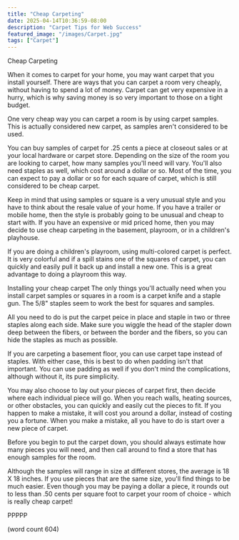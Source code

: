 ```yaml
---
title: "Cheap Carpeting"
date: 2025-04-14T10:36:59-08:00
description: "Carpet Tips for Web Success"
featured_image: "/images/Carpet.jpg"
tags: ["Carpet"]
---
```


Cheap Carpeting

When it comes to carpet for your home, you may want
carpet that you install yourself.  There are ways
that you can carpet a room very cheaply, without 
having to spend a lot of money.  Carpet can get very
expensive in a hurry, which is why saving money is
so very important to those on a tight budget.

One very cheap way you can carpet a room is by using
carpet samples.  This is actually considered new
carpet, as samples aren't considered to be used.

You can buy samples of carpet for .25 cents a piece
at closeout sales or at your local hardware or carpet
store.  Depending on the size of the room you are 
looking to carpet, how many samples you'll need 
will vary.  You'll also need staples as well, which
cost around a dollar or so.  Most of the time,
you can expect to pay a dollar or so for each square
of carpet, which is still considered to be cheap
carpet.

Keep in mind that using samples or square is a very
unusual style and you have to think about the resale
value of your home.  If you have a trailer or mobile
home, then the style is probably going to be unusual
and cheap to start with.  If you have an expensive
or mid priced home, then you may decide to use
cheap carpeting in the basement, playroom, or in
a children's playhouse.  

If you are doing a children's playroom, using 
multi-colored carpet is perfect.  It is very colorful
and if a spill stains one of the squares of carpet,
you can quickly and easily pull it back up and
install a new one.  This is a great advantage to
doing a playroom this way.

Installing your cheap carpet
The only things you'll actually need when you 
install carpet samples or squares in a room is a
carpet knife and a staple gun.  The 5/8" staples 
seem to work the best for squares and samples.

All you need to do is put the carpet peice in
place and staple in two or three staples along each
side.  Make sure you wiggle the head of the 
stapler down deep between the fibers, or between
the border and the fibers, so you can hide the 
staples as much as possible.

If you are carpeting a basement floor, you can
use carpet tape instead of staples.  With either
case, this is best to do when padding isn't that
important.  You can use padding as well if you
don't mind the complications, although without it,
its pure simplicity.

You may also choose to lay out your pieces of
carpet first, then decide where each individual piece
will go.  When you reach walls, heating sources, or
other obstacles, you can quickly and easily cut the
pieces to fit. If you happen to make a mistake, it
will cost you around a dollar, instead of costing
you a fortune.  When you make a mistake, all you
have to do is start over a new piece of carpet.

Before you begin to put the carpet down, you should
always estimate how many pieces you will need, 
and then call around to find a store that has
enough samples for the room.  

Although the samples will range in size at different
stores, the average is 18 X 18 inches.  If you 
use pieces that are the same size, you'll find 
things to be much easier.  Even though you may be
paying a dollar a piece, it rounds out to less
than .50 cents per square foot to carpet your room
of choice - which is really cheap carpet!

PPPPP

(word count 604)
